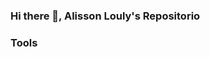 ### Hi there 👋, Alisson Louly's Repositorio

### Tools
<a href="[https://www.linkedin.com/in/seu_usuário](https://img.shields.io/badge/Python-FFD43B?style=for-the-badge&logo=python&logoColor=blue)"><img src="[https://github.com/seu_usuário/seu_usuário/linkedin.png](https://img.shields.io/badge/Python-FFD43B?style=for-the-badge&logo=python&logoColor=blue)" width="16">

<!--
**alissonlouly/alissonlouly** is a ✨ _special_ ✨ repository because its `README.md` (this file) appears on your GitHub profile.

Here are some ideas to get you started:

- 🔭 I’m currently working on ...
- 🌱 I’m currently learning ...
- 👯 I’m looking to collaborate on ...
- 🤔 I’m looking for help with ...
- 💬 Ask me about ...
- 📫 How to reach me: ...
- 😄 Pronouns: ...
- ⚡ Fun fact: ...
-->
